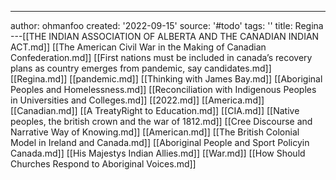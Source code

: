 ---
author: ohmanfoo
created: '2022-09-15'
source: '#todo'
tags: ''
title: Regina
---[[THE INDIAN ASSOCIATION OF ALBERTA AND THE CANADIAN INDIAN ACT.md]]
[[The American Civil War in the Making of Canadian Confederation.md]]
[[First nations must be included in canada’s recovery plans as country emerges from pandemic, say candidates.md]]
[[Regina.md]]
[[pandemic.md]]
[[Thinking with James Bay.md]]
[[Aboriginal Peoples and Homelessness.md]]
[[Reconciliation with Indigenous Peoples in Universities and Colleges.md]]
[[2022.md]]
[[America.md]]
[[Canadian.md]]
[[A TreatyRight to Education.md]]
[[CIA.md]]
[[Native peoples, the british crown and the war of 1812.md]]
[[Cree Discourse and Narrative Way of Knowing.md]]
[[American.md]]
[[The British Colonial Model in Ireland and Canada.md]]
[[Aboriginal People and Sport Policyin Canada.md]]
[[His Majestys Indian Allies.md]]
[[War.md]]
[[How Should Churches Respond to Aboriginal Voices.md]]
